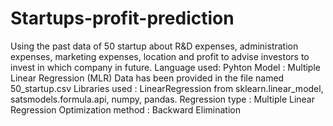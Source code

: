 # Startups-profit-prediction
Using the past data of 50 startup about R&amp;D expenses, administration expenses, marketing expenses, location and profit to advise investors to invest in which company in future. Language used: Pyhton Model : Multiple Linear Regression (MLR)
Data has been provided in the file named 50_startup.csv
Libraries used : LinearRegression from sklearn.linear_model, satsmodels.formula.api, numpy, pandas.
Regression type : Multiple Linear Regression
Optimization method : Backward Elimination
